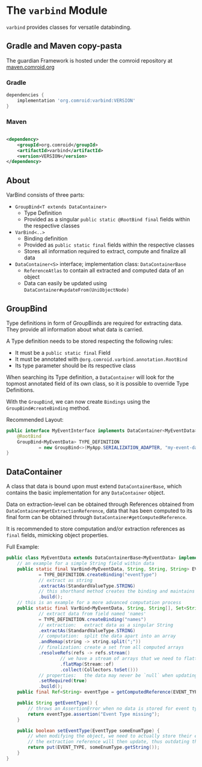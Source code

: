 # The `varbind` Module

`varbind` provides classes for versatile databinding.

## Gradle and Maven copy-pasta

The guardian Framework is hosted under the comroid repository
at [maven.comroid.org](https://maven.comroid.org/org/comroid/varbind)

### Gradle

```groovy
dependencies {
    implementation 'org.comroid:varbind:VERSION'
}
```

### Maven

```xml

<dependency>
    <groupId>org.comroid</groupId>
    <artifactId>varbind</artifactId>
    <version>VERSION</version>
</dependency>
```

## About

VarBind consists of three parts:

- `GroupBind<T extends DataContainer>`
    - Type Definition
    - Provided as a singular `public static @RootBind final` fields within the respective classes
- `VarBind<..>`
    - Binding definition
    - Provided as `public static final` fields within the respective classes
    - Stores all information required to extract, compute and finalize all data
- `DataContainer<S>` interface; implementation class: `DataContainerBase`
    - `ReferenceAtlas` to contain all extracted and computed data of an object
    - Data can easily be updated using `DataContainer#updateFrom(UniObjectNode)`

## GroupBind

Type definitions in form of GroupBinds are required for extracting data. They provide all information about what data is
carried.

A Type definition needs to be stored respecting the following rules:

- It must be a `public static final` Field
- It must be annotated with `@org.comroid.varbind.annotation.RootBind`
- Its type parameter should be its respective class

When searching its Type definition, a `DataContainer` will look for the topmost annotated field of its own class, so it
is possible to override Type Definitions.

With the `GroupBind`, we can now create `Bindings` using the `GroupBind#createBinding` method.

Recommended Layout:

```java
public interface MyEventInterface implements DataContainer<MyEventData> {
    @RootBind
    GroupBind<MyEventData> TYPE_DEFINITION
            = new GroupBind<>(MyApp.SERIALIZATION_ADAPTER, "my-event-data");
}
```

## DataContainer

A class that data is bound upon must extend `DataContainerBase`, which contains the basic implementation for
any `DataContainer` object.

Data on extraction-level can be obtained through References obtained from `DataContainer#getExtractionReference`, data
that has been computed to its final form can be obtained through `DataContainer#getComputedReference`.

It is recommended to store computation and/or extraction references as `final` fields, mimicking object properties.

Full Example:

```java
public class MyEventData extends DataContainerBase<MyEventData> implements MyEventInterface {
    // an example for a simple String field within data
    public static final VarBind<MyEventData, String, String, String> EVENT_TYPE
            = TYPE_DEFINITION.createBinding("eventType")
            // extract as string
            .extractAs(StandardValueType.STRING)
            // this shorthand method creates the binding and maintains the type. result binding is not marked as required
            .build();
    // this is an example for a more advanced computation process
    public static final VarBind<MyEventData, String, String[], Set<String>> STRINGS
            // extract data from field named 'names'
            = TYPE_DEFINITION.createBinding("names")
            // extraction:   extract data as a singular String
            .extractAs(StandardValueType.STRING)
            // computation:  split the data apart into an array
            .andRemap(string -> string.split(";"))
            // finalization: create a set from all computed arrays
            .resolveRefs(refs -> refs.stream()
                    // we have a stream of arrays that we need to flatten
                    .flatMap(Stream::of)
                    .collect(Collectors.toSet()))
            // properties:   the data may never be `null` when updating
            .setRequired(true)
            .build();
    public final Ref<String> eventType = getComputedReference(EVENT_TYPE);

    public String getEventType() {
        // throws an AssertionError when no data is stored for event type 
        return eventType.assertion("Event Type missing");
    }

    public boolean setEventType(EventType someEnumType) {
        // when modifying the object, we need to actually store their extraction base values 
        // the extraction reference will then update, thus outdating the computation reference
        return put(EVENT_TYPE, someEnumType.getString());
    }
}
```
